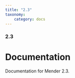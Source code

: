 ```yaml
---
title: "2.3"
taxonomy:
    category: docs
---
```

<!--AUTOVERSION: "title: \"Development\""/integration/complain-->
<!--
Exception to the rule about AUTOVERSION tags coming before their affected block:
For page headers the tag may come after due to misrendering if it is above.
-->

### 2.3

# Documentation

<!--AUTOVERSION: "bleeding-edge % branch"/integration/complain-->
Documentation for Mender 2.3.
